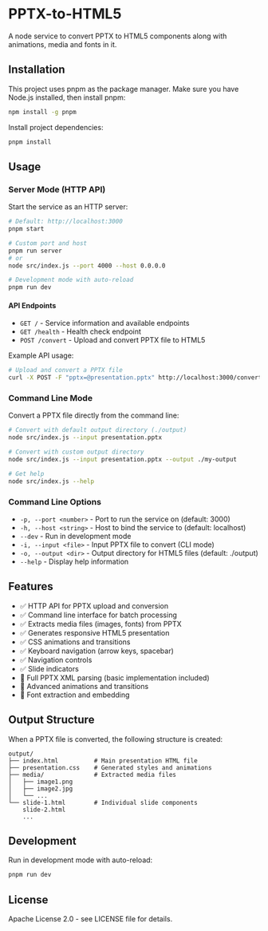 # PPTX-to-HTML5

A node service to convert PPTX to HTML5 components along with animations, media and fonts in it.

## Installation

This project uses pnpm as the package manager. Make sure you have Node.js installed, then install pnpm:

```bash
npm install -g pnpm
```

Install project dependencies:

```bash
pnpm install
```

## Usage

### Server Mode (HTTP API)

Start the service as an HTTP server:

```bash
# Default: http://localhost:3000
pnpm start

# Custom port and host
pnpm run server
# or
node src/index.js --port 4000 --host 0.0.0.0

# Development mode with auto-reload
pnpm run dev
```

#### API Endpoints

- `GET /` - Service information and available endpoints
- `GET /health` - Health check endpoint
- `POST /convert` - Upload and convert PPTX file to HTML5

Example API usage:

```bash
# Upload and convert a PPTX file
curl -X POST -F "pptx=@presentation.pptx" http://localhost:3000/convert
```

### Command Line Mode

Convert a PPTX file directly from the command line:

```bash
# Convert with default output directory (./output)
node src/index.js --input presentation.pptx

# Convert with custom output directory
node src/index.js --input presentation.pptx --output ./my-output

# Get help
node src/index.js --help
```

### Command Line Options

- `-p, --port <number>` - Port to run the service on (default: 3000)
- `-h, --host <string>` - Host to bind the service to (default: localhost)
- `--dev` - Run in development mode
- `-i, --input <file>` - Input PPTX file to convert (CLI mode)
- `-o, --output <dir>` - Output directory for HTML5 files (default: ./output)
- `--help` - Display help information

## Features

- ✅ HTTP API for PPTX upload and conversion
- ✅ Command line interface for batch processing
- ✅ Extracts media files (images, fonts) from PPTX
- ✅ Generates responsive HTML5 presentation
- ✅ CSS animations and transitions
- ✅ Keyboard navigation (arrow keys, spacebar)
- ✅ Navigation controls
- ✅ Slide indicators
- 🚧 Full PPTX XML parsing (basic implementation included)
- 🚧 Advanced animations and transitions
- 🚧 Font extraction and embedding

## Output Structure

When a PPTX file is converted, the following structure is created:

```
output/
├── index.html          # Main presentation HTML file
├── presentation.css    # Generated styles and animations
├── media/              # Extracted media files
│   ├── image1.png
│   ├── image2.jpg
│   └── ...
└── slide-1.html        # Individual slide components
    slide-2.html
    ...
```

## Development

Run in development mode with auto-reload:

```bash
pnpm run dev
```

## License

Apache License 2.0 - see LICENSE file for details.
